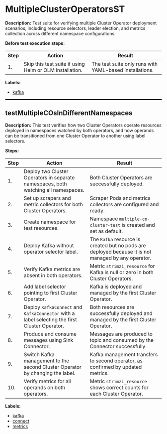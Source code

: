 # MultipleClusterOperatorsST

**Description:** Test suite for verifying multiple Cluster Operator deployment scenarios, including resource selectors, leader election, and metrics collection across different namespace configurations.

**Before test execution steps:**

| Step | Action | Result |
| - | - | - |
| 1. | Skip this test suite if using Helm or OLM installation. | The test suite only runs with YAML-based installations. |

**Labels:**

* [kafka](labels/kafka.md)

<hr style="border:1px solid">

## testMultipleCOsInDifferentNamespaces

**Description:** This test verifies how two Cluster Operators operate resources deployed in namespaces watched by both operators, and how operands can be transitioned from one Cluster Operator to another using label selectors.

**Steps:**

| Step | Action | Result |
| - | - | - |
| 1. | Deploy two Cluster Operators in separate namespaces, both watching all namespaces. | Both Cluster Operators are successfully deployed. |
| 2. | Set up scrapers and metric collectors for both Cluster Operators. | Scraper Pods and metrics collectors are configured and ready. |
| 3. | Create namespace for test resources. | Namespace `multiple-co-cluster-test` is created and set as default. |
| 4. | Deploy Kafka without operator selector label. | The `Kafka` resource is created but no pods are deployed because it is not managed by any operator. |
| 5. | Verify Kafka metrics are absent in both operators. | Metric `strimzi_resource` for Kafka is null or zero in both Cluster Operators. |
| 6. | Add label selector pointing to first Cluster Operator. | Kafka is deployed and managed by the first Cluster Operator. |
| 7. | Deploy `KafkaConnect` and `KafkaConnector` with a label selecting the first Cluster Operator. | Both resources are successfully deployed and managed by the first Cluster Operator. |
| 8. | Produce and consume messages using Sink Connector. | Messages are produced to topic and consumed by the Connector successfully. |
| 9. | Switch Kafka management to the second Cluster Operator by changing the label. | Kafka management transfers to second operator, as confirmed by updated metrics. |
| 10. | Verify metrics for all operands on both operators. | Metric `strimzi_resource` shows correct counts for each Cluster Operator. |

**Labels:**

* [kafka](labels/kafka.md)
* [connect](labels/connect.md)
* [metrics](labels/metrics.md)

